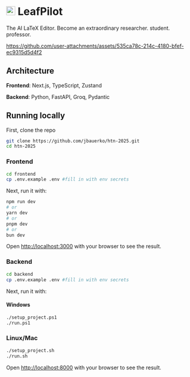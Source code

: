 # <img width="24" height="24" alt="leaf (1)" src="https://github.com/user-attachments/assets/4e96f8e3-6cc2-4683-863d-a6b400446134" /> LeafPilot
The AI LaTeX Editor. Become an extraordinary researcher. student. professor.


https://github.com/user-attachments/assets/535ca78c-214c-4180-bfef-ec9315d5d4f2


## Architecture
**Frontend**: Next.js, TypeScript, Zustand

**Backend**: Python, FastAPI, Groq, Pydantic

## Running locally
First, clone the repo
```bash
git clone https://github.com/jbauerko/htn-2025.git
cd htn-2025
```
### Frontend
```bash
cd frontend
cp .env.example .env #fill in with env secrets
```
Next, run it with:
```bash
npm run dev
# or
yarn dev
# or
pnpm dev
# or
bun dev
```

Open [http://localhost:3000](http://localhost:3000) with your browser to see the result.

### Backend
```bash
cd backend
cp .env.example .env #fill in with env secrets
```
Next, run it with:
#### Windows
```bash
./setup_project.ps1
./run.ps1
```
### Linux/Mac
```bash
./setup_project.sh
./run.sh
```

Open [http://localhost:8000](http://localhost:8000) with your browser to see the result.
